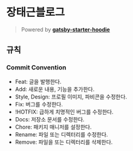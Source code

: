 # 장태근블로그

> Powered by **[gatsby-starter-hoodie](https://github.com/devHudi/gatsby-starter-hoodie)**

## 규칙

### Commit Convention

- Feat: 글을 발행한다.
- Add: 새로운 내용, 기능을 추가한다.
- Style, Design: 프로필 이미지, 파비콘을 수정한다.
- Fix: 버그를 수정한다.
- !HOTFIX: 급하게 치명적인 버그를 수정한다.
- Docs: 저장소 문서를 수정한다.
- Chore: 패키지 매니저를 설정한다.
- Rename: 파일 또는 디렉터리를 수정한다.
- Remove: 파일을 또는 디렉터리를 삭제한다.
